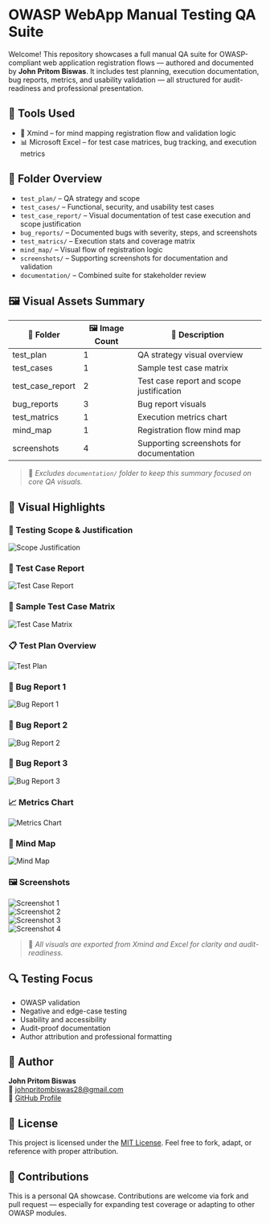 # OWASP WebApp Manual Testing QA Suite

Welcome! This repository showcases a full manual QA suite for OWASP-compliant web application registration flows — authored and documented by **John Pritom Biswas**. It includes test planning, execution documentation, bug reports, metrics, and usability validation — all structured for audit-readiness and professional presentation.

## 🧰 Tools Used

- 🧠 Xmind – for mind mapping registration flow and validation logic
- 📊 Microsoft Excel – for test case matrices, bug tracking, and execution metrics

## 📁 Folder Overview

- `test_plan/` – QA strategy and scope
- `test_cases/` – Functional, security, and usability test cases
- `test_case_report/` – Visual documentation of test case execution and scope justification
- `bug_reports/` – Documented bugs with severity, steps, and screenshots
- `test_matrics/` – Execution stats and coverage matrix
- `mind_map/` – Visual flow of registration logic
- `screenshots/` – Supporting screenshots for documentation and validation
- `documentation/` – Combined suite for stakeholder review

## 🖼️ Visual Assets Summary

| 📁 Folder           | 🖼️ Image Count | 📝 Description                          |
|--------------------|----------------|-----------------------------------------|
| test_plan           | 1              | QA strategy visual overview             |
| test_cases          | 1              | Sample test case matrix                 |
| test_case_report    | 2              | Test case report and scope justification|
| bug_reports         | 3              | Bug report visuals                      |
| test_matrics        | 1              | Execution metrics chart                 |
| mind_map            | 1              | Registration flow mind map              |
| screenshots         | 4              | Supporting screenshots for documentation|

> 📌 *Excludes `documentation/` folder to keep this summary focused on core QA visuals.*

## 🧠 Visual Highlights

### 📌 Testing Scope & Justification
![Scope Justification](test_case_report/testing_scope_justifications.png)

### 🧾 Test Case Report
![Test Case Report](test_case_report/test_case_report.png)

### 🧪 Sample Test Case Matrix
![Test Case Matrix](test_cases/test_case.png)

### 📋 Test Plan Overview
![Test Plan](test_plan/test_plan.png)

### 🐞 Bug Report 1
![Bug Report 1](bug_reports/bug_report_1.png)

### 🐞 Bug Report 2
![Bug Report 2](bug_reports/bug_report_2.png)

### 🐞 Bug Report 3
![Bug Report 3](bug_reports/bug_report_3.png)

### 📈 Metrics Chart
![Metrics Chart](test_matrics/test_matrix.png)

### 🧠 Mind Map
![Mind Map](mind_map/mind_map_of_owasp.png)

### 🖼️ Screenshots
![Screenshot 1](screenshots/screenshot1.png)  
![Screenshot 2](screenshots/screenshot2.png)  
![Screenshot 3](screenshots/screenshot3.png)  
![Screenshot 4](screenshots/screenshot4.png)

> 📌 *All visuals are exported from Xmind and Excel for clarity and audit-readiness.*

## 🔍 Testing Focus

- OWASP validation
- Negative and edge-case testing
- Usability and accessibility
- Audit-proof documentation
- Author attribution and professional formatting

## 📌 Author

**John Pritom Biswas**  
📧 johnpritombiswas28@gmail.com  
🔗 [GitHub Profile](https://github.com/johnpritombiswas)

## 📄 License

This project is licensed under the [MIT License](LICENSE). Feel free to fork, adapt, or reference with proper attribution.

## 🤝 Contributions

This is a personal QA showcase. Contributions are welcome via fork and pull request — especially for expanding test coverage or adapting to other OWASP modules.
